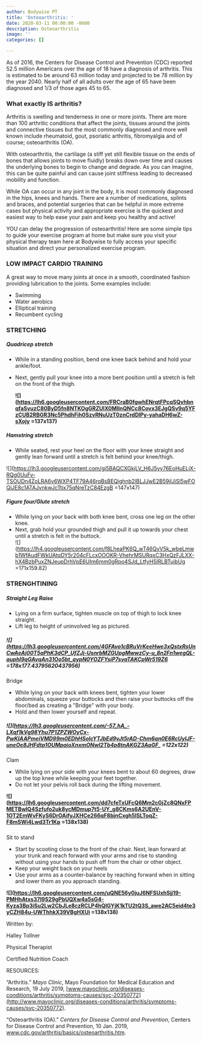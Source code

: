 ```yaml
---
author: Bodywise PT
title: 'Osteoarthritis: '
date: 2020-03-11 00:00:00 -0600
description: Osteoarthritis
image: ''
categories: []

---
```

As of 2016, the Centers for Disease Control and Prevention (CDC) reported 52.5 million Americans over the age of 18 have a diagnosis of arthritis. This is estimated to be around 63 million today and projected to be 78 million by the year 2040. Nearly half of all adults over the age of 65 have been diagnosed and 1/3 of those ages 45 to 65.

### What exactly IS arthritis?

Arthritis is swelling and tenderness in one or more joints. There are more than 100 arthritic conditions that affect the joints, tissues around the joints and connective tissues but the most commonly diagnosed and more well known include rheumatoid, gout, psoriatic arthritis, fibromyalgia and of course; osteoarthritis (OA).

With osteoarthritis, the cartilage (a stiff yet still flexible tissue on the ends of bones that allows joints to move fluidly) breaks down over time and causes the underlying bones to begin to change and degrade. As you can imagine, this can be quite painful and can cause joint stiffness leading to decreased mobility and function.

While OA can occur in any joint in the body, it is most commonly diagnosed in the hips, knees and hands. There are a number of medications, splints and braces, and potential surgeries that can be helpful in more extreme cases but physical activity and appropriate exercise is the quickest and easiest way to help ease your pain and keep you healthy and active!

YOU can delay the progression of osteoarthritis! Here are some simple tips to guide your exercise program at home but make sure you visit your physical therapy team here at Bodywise to fully access your specific situation and direct your personalized exercise program.

### **LOW IMPACT CARDIO TRAINING**

A great way to move many joints at once in a smooth, coordinated fashion providing lubrication to the joints. Some examples include:

* Swimming
* Water aerobics
* Elliptical training
* Recumbent cycling

### **STRETCHING**

##### Quadricep stretch

* While in a standing position, bend one knee back behind and hold your ankle/foot.
* Next, gently pull your knee into a more bent position until a stretch is felt on the front of the thigh.

    
  **![](https://lh6.googleusercontent.com/FRCraB0fgwhENrqtFPcqSQvhbnqfaSvuzC80ByD5fn8NTKOgGRZUlX0MIlnQNCc8Covx3EJgQSv9q5YFzCUB2RBGR3Nc5PhdhFih0SzvRNuUzT0znCrdDlPy-yahaDH6wZ-sXojy =137x137)**

##### **Hamstring stretch**

* While seated, rest your heel on the floor with your knee straight and gently lean forward until a stretch is felt behind your knee/thigh.

![](https://lh3.googleusercontent.com/gi5BAQCXGkjLV_H6J5yy76EoHuELjX-RQg0UuFv-TSOUDn4ZoLRA6v6WXP4TF79A46rqBsBEQighnb2lBLJJwE2B59jlJiSl5wFOQjJE8c1ATAJvnkwJcTtix75qNreTzC84EzgB =147x147)

##### **Figure four/Glute stretch**

* While lying on your back with both knee bent, cross one leg on the other knee.
* Next, grab hold your grounded thigh and pull it up towards your chest until a stretch is felt in the buttock.  
  ![](https://lh4.googleusercontent.com/f8LheaPK6Q_wT46QvV5k_wbeLmwb1WfAudFWkUAtqDY5r204cFLcxOOOKR-VhehrMSURqxC3HxQzFJLXX-hX4BzbPuxZNJeupDrhVpE6UIm6mm0gRpo4SJd_LtfyH5IRLBTujbUg =171x159.82)

### STRENGHTINING 

##### **Straight Leg Raise**

* Lying on a firm surface, tighten muscle on top of thigh to lock knee straight.
* Lift leg to height of uninvolved leg as pictured.

##### **![](https://lh3.googleusercontent.com/4GFAvo1cBRuVrKeeHwe3xQstxRsUnCwAeAj00T5aPhK3dCP_UfZJj-UsnrbMZGUpgMwwzCy-u_8n2Fn1wegQL-auphl9qGAvqAn31Oo5bt_qypN0YOZFYsiP7svaTAKCpWr519Z6 =178x177.43795620437956)**  
  
Bridge 

* While lying on your back with knees bent, tighten your lower abdominals, squeeze your buttocks and then raise your buttocks off the floor/bed as creating a "Bridge" with your body.
* Hold and then lower yourself and repeat.

##### **![](https://lh3.googleusercontent.com/-57_hA_-LXqf1kVg98Yhu7P1ZPZWOyCx-PwKIAAPmeiVMD99m0EDhHSoIcYTJbEd9vJt5rAD-Chm6qn0E6RcUylJF-uneOe8JHFdtp1OUMpaioXnxmONwI2Tb4p8tnAKGZ3AaGF_ =122x122)**

#####   
Clam 

* While lying on your side with your knees bent to about 60 degrees, draw up the top knee while keeping your feet together.
* Do not let your pelvis roll back during the lifting movement.

**![](https://lh6.googleusercontent.com/dd7cfeTxUFcQ6Mm2cGjZc8QNxFPMETBwlQ4Szfufo2uk8ycMDmup7t5-UY_g8CKms6A2UEnV-1OT2EmWvFKyS6DrOAifyJXHCe266qF8bjnCxgh5lSLToqZ-F8mSWi4Lwd3Tr1Kp =138x138)**

#####   
Sit to stand 

* Start by scooting close to the front of the chair. Next, lean forward at your trunk and reach forward with your arms and rise to standing without using your hands to push off from the chair or other object.
* Keep your weight back on your heels
* Use your arms as a counter-balance by reaching forward when in sitting and lower them as you approach standing.

**![](https://lh6.googleusercontent.com/uQNE56y0juJ6NFSUxhSjj19-PMHhAtxs37I9S29gPbUQXw4a5sG4-Kyza3Bp3iSu2Lw2CbJLe8czRCLP4hQIGYjK1kTU2tQ3S_awe2AC5eid4te3yCZH84u-UWThhkX39VBgHXUi =138x138)**

  
  
Written by:

Halley Tollner

Physical Therapist

Certified Nutrition Coach 

RESOURCES:

“Arthritis.” _Mayo Clinic_, Mayo Foundation for Medical Education and Research, 19 July 2019, [www.mayoclinic.org/diseases-conditions/arthritis/symptoms-causes/syc-20350772](http://www.mayoclinic.org/diseases-conditions/arthritis/symptoms-causes/syc-20350772).

“Osteoarthritis (OA).” _Centers for Disease Control and Prevention_, Centers for Disease Control and Prevention, 10 Jan. 2019, www.cdc.gov/arthritis/basics/osteoarthritis.htm.